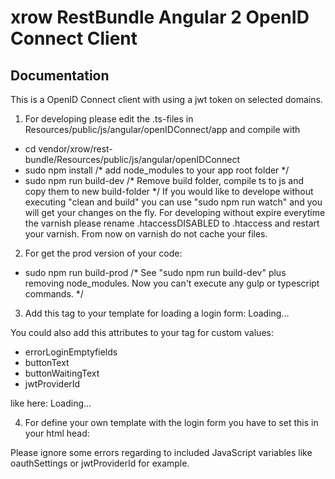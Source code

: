 xrow RestBundle Angular 2 OpenID Connect Client
===============================================

## Documentation

This is a OpenID Connect client with using a jwt token on selected domains.

1. For developing please edit the .ts-files in Resources/public/js/angular/openIDConnect/app and compile with
- cd vendor/xrow/rest-bundle/Resources/public/js/angular/openIDConnect
- sudo npm install              /* add node_modules to your app root folder */
- sudo npm run build-dev        /* Remove build folder, compile ts to js and copy them to new build-folder */
If you would like to develope without executing "clean and build" you can use "sudo npm run watch" and you will get your changes on the fly.
For developing without expire everytime the varnish please rename .htaccessDISABLED to .htaccess and restart your varnish. From now on varnish do not cache your files.

2. For get the prod version of your code:
- sudo npm run build-prod       /* See "sudo npm run build-dev" plus removing node_modules. Now you can't execute any gulp or typescript commands. */

3. Add this tag to your template for loading a login form:
<angular-sso-login-app>Loading...</angular-sso-login-app>

You could also add this attributes to your tag for custom values:
- errorLoginEmptyfields
- buttonText
- buttonWaitingText
- jwtProviderId

like here:
<angular-sso-login-app
     errorLoginEmptyfields="Your custom error output for empty fields" 
     buttonText="Your custom button submit text" 
     buttonWaitingText="Please wait custom text..." 
     jwtProviderId="yourCustomLocalStorageTokenName">Loading...</angular-sso-login-app>

4. For define your own template with the login form you have to set this in your html head:
<script>
    var pathToLoginTemplate = '/bundles/yourbundle/pathtologin.html';
</script>

Please ignore some errors regarding to included JavaScript variables like oauthSettings or jwtProviderId for example.